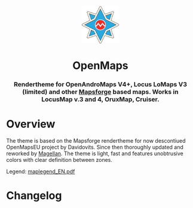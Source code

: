 <p align="center">
<img style="align:center;" src="OpenMaps OAM.png" alt="OpenMaps Rendertheme" width="100" />
</p>

<h1 align="center">OpenMaps</h1>
<h3 align="center">Rendertheme for OpenAndroMaps V4+, Locus LoMaps V3 (limited) and other <a href="https://github.com/mapsforge/mapsforge)">Mapsforge</a> based maps. Works in LocusMap v.3 and 4, OruxMap, Cruiser.</h3>
<!-- <p align="center">
<a href="https://notesnook.com/roadmap">Roadmap</a> | <a href="https://notesnook.com/downloads">Downloads</a> | <a href="https://twitter.com/@notesnook">Twitter</a> | <a href="https://discord.gg/5davZnhw3V">Discord</a>
</p>
-->

# Overview
 
The theme is based on the Mapsforge rendertheme for now descontiued OpenMapsEU project by Davidovits. Since then thoroughly updated and reworked by <a href="https://github.com/IgorMagellan">Magellan</a>. The theme is light, fast and features unobtrusive colors with clear definition between zones.

Legend: [maplegend_EN.pdf](maplegend_EN.pdf)

# Changelog



